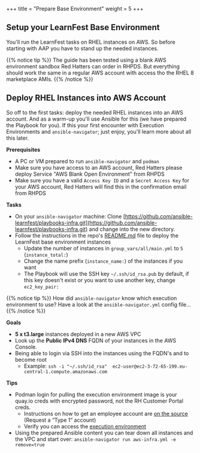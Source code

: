 +++
title = "Prepare Base Environment"
weight = 5
+++

## Setup your LearnFest Base Environment

You'll run the LearnFest tasks on RHEL instances on AWS. So before starting with AAP you have to stand up the needed instances.

{{% notice tip %}}
The guide has been tested using a blank AWS environment sandbox Red Hatters can order in RHPDS. But everything should work the same in a regular AWS account with access tho the RHEL 8 marketplace AMIs. 
{{% /notice %}}

## Deploy RHEL Instances into AWS Account

So off to the first tasks: deploy the needed RHEL instances into an AWS account. And as a warm-up you'll use Ansible for this (we have prepared the Playbook for you). If this your first encounter with Execution Environments and `ansible-navigator`; just enjoy, you'll learn more about all this later.

**Prerequisites**
* A PC or VM prepared to run `ansible-navigator` and `podman`
* Make sure you have access to an AWS account, Red Hatters please deploy Service "AWS Blank Open Environment" from RHPDS
* Make sure you have a valid `Access Key ID` and a `Secret Access Key` for your AWS account, Red Hatters will find this in the confirmation email from RHPDS

**Tasks**
* On your `ansible-navigator` machine: Clone [https://github.com/ansible-learnfest/playbooks-infra.git](https://github.com/ansible-learnfest/playbooks-infra.git) and change into the new directory.
* Follow the instructions in the repo's [README.md](https://github.com/ansible-learnfest/playbooks-infra/blob/main/README.md) file to deploy the LearnFest base environment instances
  * Update the number of instances in `group_vars/all/main.yml` to `5` (`instance_total:`)
  * Change the name prefix (`instance_name:`) of the instances if you want 
  * The Playbook will use the SSH key `~/.ssh/id_rsa.pub` by default, if this key doesn't exist or you want to use another key, change `ec2_key_pair:`

{{% notice tip %}}
How did `ansible-navigator` know which execution environment to use? Have a look at the `ansible-navigator.yml` config file... 
{{% /notice %}}

**Goals**
* **5 x t3.large** instances deployed in a new AWS VPC
* Look up the **Public IPv4 DNS** FQDN of your instances in the AWS Console.
* Being able to login via SSH into the instances using the FQDN's and to become root
    * Example: `ssh -i "~/.ssh/id_rsa"  ec2-user@ec2-3-72-65-199.eu-central-1.compute.amazonaws.com`

**Tips**
* Podman login for pulling the execution environment image is your quay.io creds with encrypted password, not the RH Customer Portal creds.
    * Instructions on how to get an employee account are [on the source](https://source.redhat.com/groups/public/customer-service/for_stakeholders/for_non_cs_associates_wiki/how_to_request_a_quay_employee_subscription) (Request a “Type 1” account)
    * Verify you can access the [execution environment](https://quay.io/repository/redhat_emp1/ee-ansible-ssa)
* Using the prepared Ansible content you can tear down all instances and the VPC and start over: `ansible-navigator run aws-infra.yml -e remove=true`




